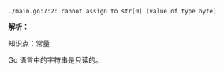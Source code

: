 
```shell
./main.go:7:2: cannot assign to str[0] (value of type byte)
```

**解析：**

知识点：常量

Go 语言中的字符串是只读的。

